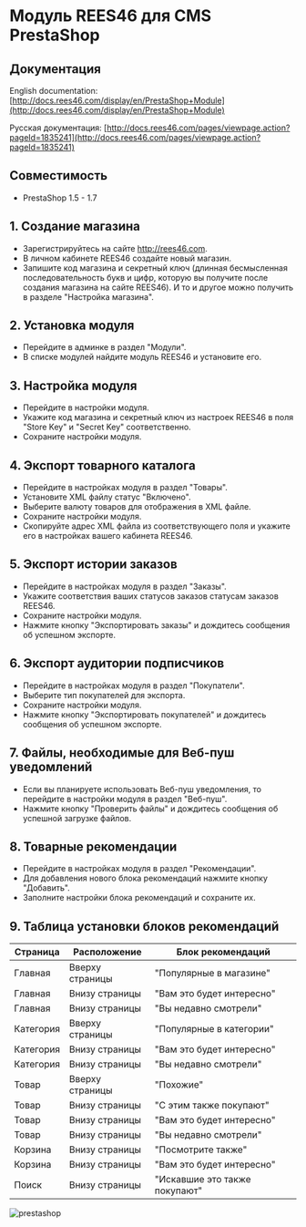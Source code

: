# Модуль REES46 для CMS PrestaShop

## Документация

English documentation: [http://docs.rees46.com/display/en/PrestaShop+Module](http://docs.rees46.com/display/en/PrestaShop+Module)

Русская документация: [http://docs.rees46.com/pages/viewpage.action?pageId=1835241](http://docs.rees46.com/pages/viewpage.action?pageId=1835241)

## Совместимость

* PrestaShop 1.5 - 1.7

## 1. Создание магазина

* Зарегистрируйтесь на сайте http://rees46.com.
* В личном кабинете REES46 создайте новый магазин.
* Запишите код магазина и секретный ключ (длинная бесмысленная последовательность букв и цифр, которую вы получите после создания магазина на сайте REES46). И то и другое можно получить в разделе "Настройка магазина".

## 2. Установка модуля

* Перейдите в админке в раздел "Модули".
* В списке модулей найдите модуль REES46 и установите его.

## 3. Настройка модуля

* Перейдите в настройки модуля.
* Укажите код магазина и секретный ключ из настроек REES46 в поля "Store Key" и "Secret Key" соответственно.
* Сохраните настройки модуля.

## 4. Экспорт товарного каталога

* Перейдите в настройках модуля в раздел "Товары".
* Установите XML файлу статус "Включено".
* Выберите валюту товаров для отображения в XML файле.
* Сохраните настройки модуля.
* Скопируйте адрес XML файла из соответствующего поля и укажите его в настройках вашего кабинета REES46.

## 5. Экспорт истории заказов

* Перейдите в настройках модуля в раздел "Заказы".
* Укажите соответствия ваших статусов заказов статусам заказов REES46.
* Сохраните настройки модуля.
* Нажмите кнопку "Экспортировать заказы" и дождитесь сообщения об успешном экспорте.

## 6. Экспорт аудитории подписчиков

* Перейдите в настройках модуля в раздел "Покупатели".
* Выберите тип покупателей для экспорта.
* Сохраните настройки модуля.
* Нажмите кнопку "Экспортировать покупателей" и дождитесь сообщения об успешном экспорте.

## 7. Файлы, необходимые для Веб-пуш уведомлений

* Если вы планируете использовать Веб-пуш уведомления, то перейдите в настройки модуля в раздел "Веб-пуш".
* Нажмите кнопку "Проверить файлы" и дождитесь сообщения об успешной загрузке файлов.

## 8. Товарные рекомендации

* Перейдите в настройках модуля в раздел "Рекомендации".
* Для добавления нового блока рекомендаций нажмите кнопку "Добавить".
* Заполните настройки блока рекомендаций и сохраните их.

## 9. Таблица установки блоков рекомендаций

Страница | Расположение | Блок рекомендаций
------------ | ------------- | -------------
Главная | Вверху страницы | "Популярные в магазине"
Главная | Внизу страницы | "Вам это будет интересно"
Главная | Внизу страницы | "Вы недавно смотрели"
Категория | Вверху страницы | "Популярные в категории"
Категория | Внизу страницы | "Вам это будет интересно"
Категория | Внизу страницы | "Вы недавно смотрели"
Товар | Вверху страницы | "Похожие"
Товар | Внизу страницы | "С этим также покупают"
Товар | Внизу страницы | "Вам это будет интересно"
Товар | Внизу страницы | "Вы недавно смотрели"
Корзина | Внизу страницы | "Посмотрите также"
Корзина | Внизу страницы | "Вам это будет интересно"
Поиск | Внизу страницы | "Искавшие это также покупают"

![prestashop](http://api.rees46.com/marker/prestashop)
